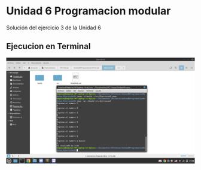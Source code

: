 # Unidad 6 Programacion modular
Solución del ejercicio 3 de la Unidad 6

## Ejecucion en Terminal

![Terminal](img.png)
